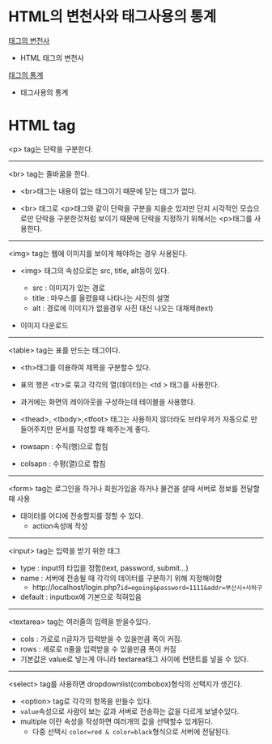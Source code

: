 <H1> HTML의 변천사와 태그사용의 통계 </h1>

<a href="http://www.martinrinehart.com/frontend-engineering/engineers/html/html-tag-history.html">태그의 변천사</a>

* HTML 태그의 변천사

<a href="https://www.advancedwebranking.com/html"> 태그의 통계</a>

* 태그사용의 통계

<h1> HTML tag </h1>


&lt;p&gt; tag는 단락을 구분한다.

<hr>

&lt;br&gt; tag는 줄바꿈을 한다.

* &lt;br&gt;태그는 내용이 없는 태그이기 때문에 닫는 태그가 없다.

* &lt;br&gt; 태그로 &lt;p&gt;태그와 같이 단락을 구분을 지을순 있지만 단지 시각적인 모습으로만 단락을 구분한것처럼 보이기 때문에 단락을 지정하기 위해서는 &lt;p&gt;태그를 사용한다.

<hr>
&lt;img&gt; tag는 웹에 이미지를 보이게 해야하는 경우 사용된다. 

* &lt;img&gt; 태그의 속성으로는 src, title, alt등이 있다.
	* src : 이미지가 있는 경로
	* title : 마우스를 올렸을때 나타나는 사진의 설명
	* alt : 경로에 이미지가 없을경우 사진 대신 나오는 대채제(text)

* <a herf="https://pixabay.com/">이미지 다운로드</a>

<hr>

&lt;table&gt; tag는 표를 만드는 태그이다.

* &lt;th&gt;태그를 이용하여 제목을 구분할수 있다.

* 표의 행은 &lt;tr&gt;로 묶고 각각의 열(데이터)는 &lt;td &gt; 태그를 사용한다.

* 과거에는 화면의 레이아웃을 구성하는데 테이블을 사용했다.

* &lt;thead&gt;, &lt;tbody&gt;,&lt;tfoot&gt; 태그는 사용하지 않더라도 브라우저가 자동으로 만들어주지만 문서를 작성할 때 해주는게 좋다.

* rowsapn : 수직(행)으로 합침
* colsapn : 수평(열)으로 합침

<hr>
&lt;form&gt; tag는 로그인을 하거나 회원가입을 하거나 물건을 살때 서버로 정보를 전달할때 사용

* 데이터를 어디에 전송할지를 정할 수 있다.
	* action속성에 작성

<hr>
&lt;input&gt; tag는 입력을 받기 위한 태그

* type : input의 타입을 정함(text, password, submit...)
* name : 서버에 전송될 때 각각의 데이터를 구분하기 위해 지정해야함
	* http://localhost/login.php?`id=egoing&password=1111&addr=부산시+사하구`
* default : inputbox에 기본으로 적혀있음

<hr>

&lt;textarea&gt; tag는 여러줄의 입력을 받을수있다.

* cols : 가로로 n글자가 입력받을 수 있을만큼 폭이 커짐.
* rows : 세로로 n줄을 입력받을 수 있을만큼 폭이 커짐
* 기본값은 value로 넣는게 아니라 textarea태그 사이에 컨탠트를 넣을 수 있다.

<hr>

&lt;select&gt; tag를 사용하면 dropdownlist(combobox)형식의 선택지가 생긴다.

* &lt;option&gt; tag로 각각의 항목을 만들수 있다.
* `value`속성으로 사람이 보는 값과 서버로 전송하는 값을 다르게 보낼수있다.
* multiple 이란 속성을 작성하면 여러개의 값을 선택할수 있게된다.
	* 다중 선택시 `color=red & color=black`형식으로 서버에 전달된다.




